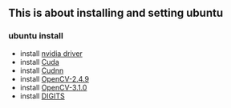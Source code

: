 ## This is about installing and setting ubuntu

### ubuntu install
* install [nvidia driver](doc/nvidia_driver.md)
* install [Cuda](doc/cuda/cuda.md)
* install [Cudnn](doc/cudnn/cudnn.md)
* install [OpenCV-2.4.9](doc/opencv2-4-9/opencv249.md)
* install [OpenCV-3.1.0](doc/opencv3-1-0/opencv310.md)
* install [DIGITS](doc/digits/digits.md)
